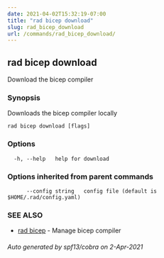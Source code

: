 ```yaml
---
date: 2021-04-02T15:32:19-07:00
title: "rad bicep download"
slug: rad_bicep_download
url: /commands/rad_bicep_download/
---
```

## rad bicep download

Download the bicep compiler

### Synopsis

Downloads the bicep compiler locally

```
rad bicep download [flags]
```

### Options

```
  -h, --help   help for download
```

### Options inherited from parent commands

```
      --config string   config file (default is $HOME/.rad/config.yaml)
```

### SEE ALSO

* [rad bicep](/commands/rad_bicep/)	 - Manage bicep compiler

###### Auto generated by spf13/cobra on 2-Apr-2021
